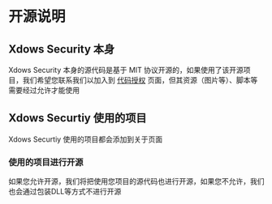 # 开源说明
## Xdows Security 本身
Xdows Security 本身的源代码是基于 MIT 协议开源的，如果使用了该开源项目，我们希望您联系我们以加入到 [代码授权][Code] 页面，但其资源（图片等）、脚本等需要经过允许才能使用

## Xdows Securtiy 使用的项目

Xdows Securtiy 使用的项目都会添加到关于页面

### 使用的项目进行开源

如果您允许开源，我们将把使用您项目的源代码也进行开源，如果您不允许，我们也会通过包装DLL等方式不进行开源

[Code]:/Xdows-Security/code-authorization.html

